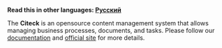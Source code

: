 **Read this in other languages: [Русский](README.RU.MD)**

The **Citeck** is an opensource content management system that allows managing business processes, documents, and tasks.
Please follow our [documentation](https://citeck-ecos.readthedocs.io/) and [official site](https://www.citeck.ru/) for more details.
